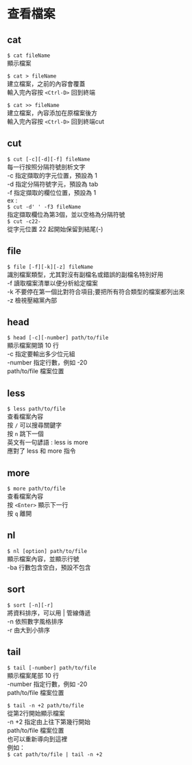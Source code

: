 # 查看檔案

## cat

`$ cat fileName`  
顯示檔案

`$ cat > fileName`  
建立檔案，之前的內容會覆蓋  
輸入完內容按 `<Ctrl-D>` 回到終端

`$ cat >> fileName`  
建立檔案，內容添加在原檔案後方  
輸入完內容按 `<Ctrl-D>` 回到終端cut

## cut

`$ cut [-c][-d][-f] fileName`  
每一行按照分隔符號剖析文字  
-c 指定擷取的字元位置，預設為 1  
-d 指定分隔符號字元，預設為 tab  
-f 指定擷取的欄位位置，預設為 1  
ex :  
`$ cut -d' ' -f3 fileName`  
指定擷取欄位為第3個，並以空格為分隔符號  
`$ cut -c22-`  
從字元位置 22 起開始保留到結尾\(-\)

## file

`$ file [-f][-k][-z] fileName`  
識別檔案類型，尤其對沒有副檔名或錯誤的副檔名特別好用  
-f 讀取檔案清單以便分析給定檔案  
-k 不要停在第一個比對符合項目;要把所有符合類型的檔案都列出來  
-z 檢視壓縮黨內部

## head

`$ head [-c][-number] path/to/file`  
顯示檔案開頭 10 行  
-c 指定要輸出多少位元組  
-number 指定行數，例如 -20  
path/to/file 檔案位置

## less

`$ less path/to/file`  
查看檔案內容  
按 `/` 可以搜尋關鍵字  
按 `n` 跳下一個  
英文有一句諺語 : less is more   
應對了  less 和 more 指令

## more

`$ more path/to/file`  
查看檔案內容  
按 `<Enter>` 顯示下一行  
按 `q` 離開

## nl

`$ nl [option] path/to/file`  
顯示檔案內容，並顯示行號  
-ba 行數包含空白，預設不包含

## sort

`$ sort [-n][-r]`  
將資料排序，可以用 \| 管線傳遞  
-n 依照數字風格排序  
-r 由大到小排序

## tail

`$ tail [-number] path/to/file`  
顯示檔案尾部 10 行  
-number 指定行數，例如 -20  
path/to/file 檔案位置

`$ tail -n +2 path/to/file`  
從第2行開始顯示檔案  
-n +2 指定由上往下第幾行開始  
path/to/file 檔案位置  
也可以重新導向到這裡  
例如：  
`$ cat path/to/file | tail -n +2` 

